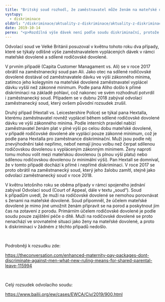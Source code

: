 ```yaml
---
title: "Britský soud rozhodl, že zaměstnavatel může ženám na mateřské dovolené nabízet více peněz než mužům na rodičovské dovolené"
vystupy:
  - diskriminace
oldUrl: "/diskriminace/aktuality-z-diskriminace/aktuality-z-diskriminace-2019/britsky-soud-rozhodl-ze-zamestnavatel-muze-zenam-na-materske-dovolene-nabizet-vice-pen/"
date: 2019-10-14
perex: "<p>Rozdílná výše dávek není podle soudu diskriminační, protože mateřská dovolená slouží jinému účelu než rodičovská dovolená.</p>"
---
```


<!-- imported from the old website -->

<p>Odvolací soud ve Velké Británii posuzoval v květnu tohoto roku dva případy, které se týkaly odlišné výše zaměstnavatelem vyplácených dávek v rámci mateřské dovolené a sdílené rodičovské dovolené.</p> <p>V prvním případě (Capita Customer Managament vs. Ali) se v roce 2017 obrátil na zaměstnanecký soud pan Ali. Jako otec na sdílené rodičovské dovolené dostával od zaměstnavatele dávku ve výši zákonného minima, zatímco jeho kolegyním na mateřské dovolené zaměstnavatel vyplácel dávku vyšší než zákonné minimum. Podle pana Aliho došlo k přímé diskriminaci na základě pohlaví, což nakonec ve svém rozhodnutí potvrdil i zaměstnanecký soud. Případem se v dubnu 2018 zabýval odvolací zaměstnanecký soud, který ovšem původní rozsudek zrušil. </p> <p>Druhý případ (Hextall vs. Leicestershire Police) se týkal pana Hextalla, kterému zaměstnavatel rovněž vyplácel během sdílené rodičovské dovolené dávku ve výši zákonného minima. Podle interních pravidel nabízí zaměstnavatel ženám plat v plné výši po celou dobu mateřské dovolené, v případě rodičovské dovolené ale vyplácí pouze zákonné minimum, což je podle pana Hextalla pro zaměstnance diskriminační. Muži jsou podle něj znevýhodněni také nepřímo, neboť nemají jinou volbu než čerpat sdílenou rodičovskou dovolenou s vypláceným zákonným minimem. Ženy naproti tomu mohou volit mezi mateřskou dovolenou (s plnou výší platu) nebo sdílenou rodičovskou dovolenou (v minimální výši). Pan Hextall se domníval, že v tomto případě dochází k přímé i nepřímé diskriminaci. V roce 2017 se proto obrátil na zaměstnanecký soud, který jeho žalobu zamítl, stejně jako odvolací zaměstnanecký soud v roce 2018.</p> <p>V květnu letošního roku se oběma případy v rámci spojeného jednání zabýval Odvolací soud (Court of Appeal, dále v textu „soud“). Soud k případům uvedl, že muži na rodičovské dovolené se nemohou porovnávat s ženami na mateřské dovolené. Soud připomněl, že účelem mateřské dovolené je mimo jiné umožnit ženám připravit se na porod a poskytnout jim čas na zotavení z porodu. Primárním účelem rodičovské dovolené je podle soudu pouze zajištění péče o dítě. Muži na rodičovské dovolené se proto nenachází ve srovnatelné situaci jako ženy na mateřské dovolené, a proto k diskriminaci v žádném z těchto případů nedošlo. </p> <p> </p> <p>Podrobněji k rozsudku zde:</p> <p><a href="https://theconversation.com/enhanced-maternity-pay-packages-dont-discriminate-against-men-what-new-ruling-means-for-shared-parental-leave-115994" target="_blank">https://theconversation.com/enhanced-maternity-pay-packages-dont-discriminate-against-men-what-new-ruling-means-for-shared-parental-leave-115994</a></p> <p> </p> <p>Celý rozsudek odvolacího soudu:</p> <p><a href="https://www.bailii.org/ew/cases/EWCA/Civ/2019/900.html" target="_blank">https://www.bailii.org/ew/cases/EWCA/Civ/2019/900.html</a></p>
